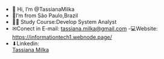 - 👋 Hi, I’m @TassianaMilka
- 🏡I’m from São Paulo,Brazil
- 👩‍🎓 Study Course:Develop System Analyst
- ✉Conect in E-mail: tassiana.milka@gmail.com
-💻Website: https://informationtech1.webnode.page/
- ⬇Linkedin: <div class="badge-base LI-profile-badge" data-locale="pt_BR" data-size="medium" data-theme="dark" data-type="VERTICAL" data-vanity="tassiana-milka-05b98b20b" data-version="v1"><a class="badge-base__link LI-simple-link" href="https://br.linkedin.com/in/tassiana-milka-05b98b20b?trk=profile-badge">Tassiana Milka</a></div>
              



  
 
<!---
TassianaMilka/TassianaMilka is a ✨ special ✨ repository because its `README.md` (this file) appears on your GitHub profile.
You can click the Preview link to take a look at your changes.
--->
